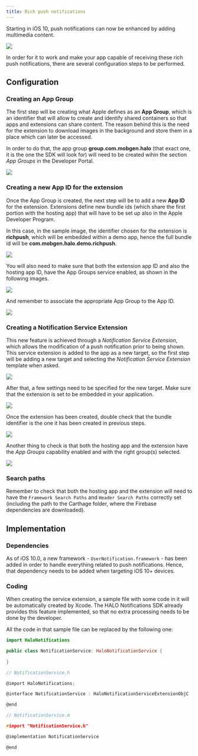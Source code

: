 ```yaml
---
title: Rich push notifications
---
```


Starting in iOS 10, push notifications can now be enhanced by adding multimedia content.

![](../../../img/ios/push_notifications/rich_push_sample.png)

In order for it to work and make your app capable of receiving these rich push notifications, there are several configuration steps to be performed.

## Configuration

### Creating an App Group

The first step will be creating what Apple defines as an **App Group**, which is an identifier that will allow to create and identify shared containers so that apps and extensions can share content. The reason behind this is the need for the extension to download images in the background and store them in a place which can later be accessed.

In order to do that, the app group **group.com.mobgen.halo** (that exact one, it is the one the SDK will look for) will need to be created wihin the section *App Groups* in the Developer Portal.

![](../../../img/ios/push_notifications/app_group.png)

### Creating a new App ID for the extension

Once the App Group is created, the next step will be to add a new **App ID** for the extension. Extensions define new bundle ids (which share the first portion with the hosting app) that will have to be set up also in the Apple Developer Program.

In this case, in the sample image, the identifier chosen for the extension is **richpush**, which will be embedded within a demo app, hence the full bundle id will be **com.mobgen.halo.demo.richpush**.

![](../../../img/ios/push_notifications/developer_portal_1.png)

You will also need to make sure that both the extension app ID and also the hosting app ID, have the App Groups service enabled, as shown in the following images.

![](../../../img/ios/push_notifications/app_id_1.png)

And remember to associate the appropriate App Group to the App ID.

![](../../../img/ios/push_notifications/app_id_2.png)

### Creating a Notification Service Extension

This new feature is achieved through a *Notification Service Extension*, which allows the modification of a push notification prior to being shown. This service extension is added to the app as a new target, so the first step will be adding a new target and selecting the *Notification Service Extension* template when asked.

![](../../../img/ios/push_notifications/target_1.png)

After that, a few settings need to be specified for the new target. Make sure that the extension is set to be embedded in your application.

![](../../../img/ios/push_notifications/target_2.png)

Once the extension has been created, double check that the bundle identifier is the one it has been created in previous steps.

![](../../../img/ios/push_notifications/target_3.png)

Another thing to check is that both the hosting app and the extension have the *App Groups* capability enabled and with the right group(s) selected.

![](../../../img/ios/push_notifications/capabilities.png)

### Search paths

Remember to check that both the hosting app and the extension will need to have the `Framework Search Paths` and `Header Search Paths` correctly set (including the path to the Carthage folder, where the Firebase dependencies are downloaded).

## Implementation

### Dependencies

As of iOS 10.0, a new framework - `UserNotification.framework` - has been added in order to handle everything related to push notifications. Hence, that dependency needs to be added when targeting iOS 10+ devices.

### Coding

When creating the service extension, a sample file with some code in it will be automatically created by Xcode. The HALO Notifications SDK already provides this feature implemented, so that no extra processing needs to be done by the developer.

All the code in that sample file can be replaced by the following one:

<!--DOCUSAURUS_CODE_TABS-->
<!--Swift-->
```swift
import HaloNotifications

public class NotificationService: HaloNotificationService {
    
}
```
<!--Obj-C-->
```C
// NotificationService.h

@import HaloNotifications;

@interface NotificationService : HaloNotificationServiceExtensionObjC

@end

// NotificationService.m

#import "NotificationService.h"

@implementation NotificationService

@end
```
<!--END_DOCUSAURUS_CODE_TABS-->


